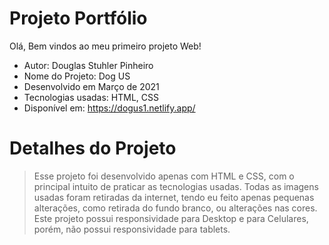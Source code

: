 # Projeto Portfólio

Olá, Bem vindos ao meu primeiro projeto Web!

 - Autor: Douglas Stuhler Pinheiro
 - Nome do Projeto: Dog US
 - Desenvolvido em Março de 2021
 - Tecnologias usadas: HTML, CSS
 - Disponível em: https://dogus1.netlify.app/

# Detalhes do Projeto

> Esse projeto foi desenvolvido apenas com HTML e CSS, com o principal intuito de praticar as tecnologias usadas. 
> Todas as imagens usadas foram retiradas da internet, tendo eu feito apenas pequenas alterações, como retirada do fundo branco, ou alterações nas cores.
> Este projeto possui responsividade para Desktop e para Celulares, porém, não possui responsividade para tablets.
